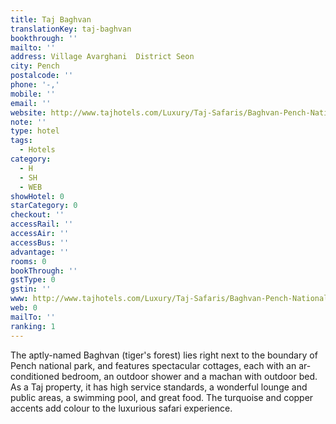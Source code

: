 ```yaml
---
title: Taj Baghvan
translationKey: taj-baghvan
bookthrough: ''
mailto: ''
address: Village Avarghani  District Seon
city: Pench
postalcode: ''
phone: '-,'
mobile: ''
email: ''
website: http://www.tajhotels.com/Luxury/Taj-Safaris/Baghvan-Pench-National-Park
note: ''
type: hotel
tags:
  - Hotels
category:
  - H
  - SH
  - WEB
showHotel: 0
starCategory: 0
checkout: ''
accessRail: ''
accessAir: ''
accessBus: ''
advantage: ''
rooms: 0
bookThrough: ''
gstType: 0
gstin: ''
www: http://www.tajhotels.com/Luxury/Taj-Safaris/Baghvan-Pench-National-Park
web: 0
mailTo: ''
ranking: 1
---
```



















The aptly-named Baghvan (tiger's forest) lies right next to the boundary of Pench national park, and features spectacular cottages, each with an ar-conditioned bedroom, an outdoor shower and a machan with outdoor bed. As a Taj property, it has high service standards, a wonderful lounge and public areas, a swimming pool, and great food. The turquoise and copper accents add colour to the luxurious safari experience.